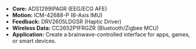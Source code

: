 - **Core:** ADS1299IPAGR (EEG/ECG AFE)
- **Motion:** ICM-42688-P (6-Axis IMU)
- **Feedback:** DRV2605LDGSR (Haptic Driver)
- **Wireless Data:** CC2652P1FRGZR (Bluetooth/Zigbee MCU)
- **Application:** Create a brainwave-controlled interface for apps, games, or smart devices.